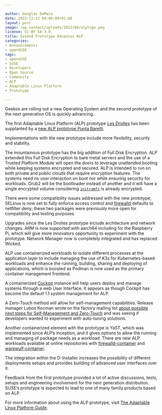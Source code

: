 ```yaml
---

author: Douglas DeMaio
date: 2022-12-22 09:00:00+01:00
layout: post
image: /wp-content/uploads/2022/08/alplogo.png
license: CC-BY-SA-3.0
title: Second Prototype Advances ALP
categories:
- Announcements
- openSUSE
tags:
- openSUSE
- SUSE
- Developers
- Open Source
- Community
- ALP
- Adaptable Linux Platform
- Prototype

---
```


Geekos are rolling out a new Operating System and the second prototype of the next generation OS is quickly advancing.

The first Adaptable Linux Platform (ALP) prototype [Les Droites](https://www.suse.com/c/the-first-prototype-of-adaptable-linux-platform-is-live/) has been supplanted by a [new ALP prototype Punta Baretti](https://www.suse.com/c/alp-punta-baretti/).

Implementations with the new prototype include more flexibility, security and stability.

The mountainous prototype has the big addition of Full Disk Encryption. ALP extended this Full Disk Encryption to bare metal servers and the use of a Trusted Platform Module will open the doors to leverage unattended booting while keeping systems encrypted and secured. ALP is intended to run on both private and public clouds that require encryption features. The systems need no user interaction on boot nor while ensuring security for workloads. Grub2 will be the bootloader instead of another and it will have a single encrypted volume considering [`initramfs`](https://en.wikipedia.org/wiki/Initial_ramdisk) is already encrypted.

There were some compatibility issues addressed with the new prototype; SELinux is now set to fully enforce access control and [firewalld](https://firewalld.org/) defaults to netfilter deny; these two packages were previously more open for compatibility and testing purposes.

Upgrades since the Les Droites prototype include architecture and network changes. ARM is now supported with aarch64 including for the Raspberry Pi, which will give more innovators opportunity to experiment with the prototype.  Network Manager now is completely integrated and has replaced Wicked.

ALP use containerized workloads to isolate different processes at the application layer to include managing the use of K3s for Kubernetes-based workloads and enhance the running, building, sharing and deploying of applications, which is boosted as Podman is now used as the primary container management frontend.

A containerized [Cockpit](https://cockpit-project.org/) instance will help users deploy and manage systems through a web User Interface. It appears as though Cockpit has become the default 1.1 system management for ALP.

A Zero-Touch method will allow for self-management capabilities. Release manager Lubos Kocman wrote on the factory mailing list [about possible next steps for Self-Management and Zero-Touch](https://lists.opensuse.org/archives/list/factory@lists.opensuse.org/thread/ZSZQ6TALB5WNQZ4UZAEQTCSQU4RUJDUO/) and was seeing if developers wanted to experiment with auto-tuning solutions.

Another containerized element with the prototype is YaST, which was implemented since ALP’s inception, and it gives options to allow the running and managing of package needs as a workload. There are new ALP workloads available at online repositories with [firewalld-container](https://build.opensuse.org/package/show/SUSE:ALP:Workloads/firewalld-container) and [warewulf-container](https://build.opensuse.org/package/show/SUSE:ALP:Workloads/warewulf-container).

The integration within the D-Installer increases the possibility of different deployments setups and provides building of advanced user interfaces over it.

Feedback from the first prototype provided a lot of active discussions, tests, setups and engineering involvement for the next generation distribution. SUSE’s prototype is expected to lead to one of many family products based on ALP.

For more information about using the ALP prototype, visit [The Adaptable Linux Platform Guide](https://documentation.suse.com/alp/all/single-html/alp/index.html).

<meta name="openSUSE, ALP, Developers, sysadmin, user, Open Source, SUSE, prototype" content="HTML,CSS,XML,JavaScript">
